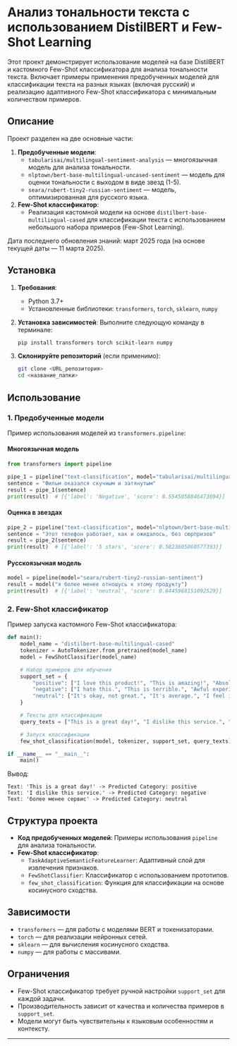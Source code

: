 
# Анализ тональности текста с использованием DistilBERT и Few-Shot Learning

Этот проект демонстрирует использование моделей на базе DistilBERT и кастомного Few-Shot классификатора для анализа тональности текста. Включает примеры применения предобученных моделей для классификации текста на разных языках (включая русский) и реализацию адаптивного Few-Shot классификатора с минимальным количеством примеров.

## Описание

Проект разделен на две основные части:
1. **Предобученные модели**:
   - `tabularisai/multilingual-sentiment-analysis` — многоязычная модель для анализа тональности.
   - `nlptown/bert-base-multilingual-uncased-sentiment` — модель для оценки тональности с выходом в виде звезд (1-5).
   - `seara/rubert-tiny2-russian-sentiment` — модель, оптимизированная для русского языка.
2. **Few-Shot классификатор**:
   - Реализация кастомной модели на основе `distilbert-base-multilingual-cased` для классификации текста с использованием небольшого набора примеров (Few-Shot Learning).

Дата последнего обновления знаний: март 2025 года (на основе текущей даты — 11 марта 2025).

## Установка

1. **Требования**:
   - Python 3.7+
   - Установленные библиотеки: `transformers`, `torch`, `sklearn`, `numpy`

2. **Установка зависимостей**:
   Выполните следующую команду в терминале:
   ```bash
   pip install transformers torch scikit-learn numpy
   ```

3. **Склонируйте репозиторий** (если применимо):
   ```bash
   git clone <URL_репозитория>
   cd <название_папки>
   ```

## Использование

### 1. Предобученные модели
Пример использования моделей из `transformers.pipeline`:

#### Многоязычная модель
```python
from transformers import pipeline

pipe_1 = pipeline("text-classification", model="tabularisai/multilingual-sentiment-analysis")
sentence = "Фильм оказался скучным и затянутым"
result = pipe_1(sentence)
print(result)  # [{'label': 'Negative', 'score': 0.5545058846473694}]
```

#### Оценка в звездах
```python
pipe_2 = pipeline("text-classification", model="nlptown/bert-base-multilingual-uncased-sentiment")
sentence = "Этот телефон работает, как и ожидалось, без сюрпризов"
result = pipe_2(sentence)
print(result)  # [{'label': '5 stars', 'score': 0.5823605060577393}]
```

#### Русскоязычная модель
```python
model = pipeline(model="seara/rubert-tiny2-russian-sentiment")
result = model("я более менее отношусь к этому продукту")
print(result)  # [{'label': 'neutral', 'score': 0.6445968151092529}]
```

### 2. Few-Shot классификатор
Пример запуска кастомного Few-Shot классификатора:

```python
def main():
    model_name = "distilbert-base-multilingual-cased"
    tokenizer = AutoTokenizer.from_pretrained(model_name)
    model = FewShotClassifier(model_name)

    # Набор примеров для обучения
    support_set = {
        "positive": ["I love this product!", "This is amazing!", "Absolutely fantastic!"],
        "negative": ["I hate this.", "This is terrible.", "Awful experience."],
        "neutral": ["It's okay, not great.", "It's average.", "I feel indifferent."]
    }

    # Тексты для классификации
    query_texts = ["This is a great day!", "I dislike this service.", "более менее сервис"]

    # Запуск классификации
    few_shot_classification(model, tokenizer, support_set, query_texts)

if __name__ == "__main__":
    main()
```

Вывод:
```
Text: 'This is a great day!' -> Predicted Category: positive
Text: 'I dislike this service.' -> Predicted Category: negative
Text: 'более менее сервис' -> Predicted Category: neutral
```

## Структура проекта

- **Код предобученных моделей**: Примеры использования `pipeline` для анализа тональности.
- **Few-Shot классификатор**:
  - `TaskAdaptiveSemanticFeatureLearner`: Адаптивный слой для извлечения признаков.
  - `FewShotClassifier`: Классификатор с использованием прототипов.
  - `few_shot_classification`: Функция для классификации на основе косинусного сходства.

## Зависимости

- `transformers` — для работы с моделями BERT и токенизаторами.
- `torch` — для реализации нейронных сетей.
- `sklearn` — для вычисления косинусного сходства.
- `numpy` — для работы с массивами.

## Ограничения

- Few-Shot классификатор требует ручной настройки `support_set` для каждой задачи.
- Производительность зависит от качества и количества примеров в `support_set`.
- Модели могут быть чувствительны к языковым особенностям и контексту.

---
